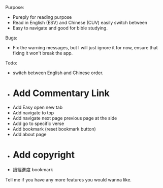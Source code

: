 Purpose:

- Pureply for reading purpose
- Read in English (ESV) and Chinese (CUV) easily switch between
- Easy to navigate and good for bible studying.

Bugs:

- Fix the warning messages, but I will just ignore it for now, ensure that fixing it won't break the app.

Todo:

- switch between English and Chinese order.
- # Add Commentary Link
- Add Easy open new tab
- Add navigate to top
- Add navigate next page previous page at the side
- Add go to specific verse
- Add bookmark (reset bookmark button)
- Add about page
- # Add copyright
- 讀經進度 bookmark

Tell me if you have any more features you would wanna like.

